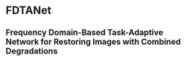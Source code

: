 # FDTANet
## Frequency Domain-Based Task-Adaptive Network for Restoring Images with Combined Degradations
